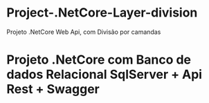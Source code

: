 # Project-.NetCore-Layer-division
Projeto .NetCore Web Api, com Divisão por camandas
<h1>Projeto .NetCore com Banco de dados Relacional SqlServer + Api Rest + Swagger</h1>
